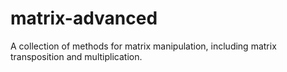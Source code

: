 # matrix-advanced
A collection of methods for matrix manipulation, including matrix transposition and multiplication.
    
                                    
